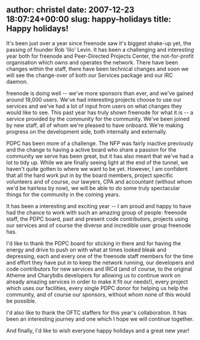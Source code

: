author: christel
date: 2007-12-23 18:07:24+00:00
slug: happy-holidays
title: Happy holidays!
---

It's been just over a year since freenode saw it's biggest shake-up yet, the passing of founder Rob 'lilo' Levin. It has been a challenging and interesting year both for freenode and Peer-Directed Projects Center, the not-for-profit organisation which owns and operates the network. There have been changes within the staff, there have been technical changes and soon we will see the change-over of both our Services package and our IRC daemon.

freenode is doing well -- we've more sponsors than ever, and we've gained around 18,000 users. We've had interesting projects choose to use our services and we've had a lot of input from users on what changes they would like to see. This past year has truly shown freenode for what it is -- a service provided by the community for the community. We've been joined by new staff, all of whom we're pleased to have onboard. We're making progress on the development side, both internally and externally.

PDPC has been more of a challenge. The NFP was fairly inactive previously and the change to having a active board who share a passion for the community we serve has been great, but it has also meant that we've had a lot to tidy up. While we are finally seeing light at the end of the tunnel, we haven't quite gotten to where we want to be yet. However, I am confident that all the hard work put in by the board members, project specific volunteers and of course, our lawyers, CPA and accountant (without whom we'd be hairless by now), we will be able to do some truly spectacular things for the community in the coming years.

It has been a interesting and exciting year -- I am proud and happy to have had the chance to work with such an amazing group of people: freenode staff, the PDPC board, past and present code contributors, projects using our services and of course the diverse and incredible user group freenode has.

I'd like to thank the PDPC board for sticking in there and for having the energy and drive to push on with what at times looked bleak and depressing, each and every one of the freenode staff members for the time and effort they have put in to keep the network running, our developers and code contributors for new services and IRCd (and of course, to the original Atheme and Charybdis developers for allowing us to continue work on already amazing services in order to make it fit our needs!), every project which uses our facilities, every single PDPC donor for helping us help the community, and of course our sponsors, without whom none of this would be possible.

I'd also like to thank the OFTC staffers for this year's collaboration. It has been an interesting journey and one which I hope we will continue together.

And finally, I'd like to wish everyone happy holidays and a great new year!
